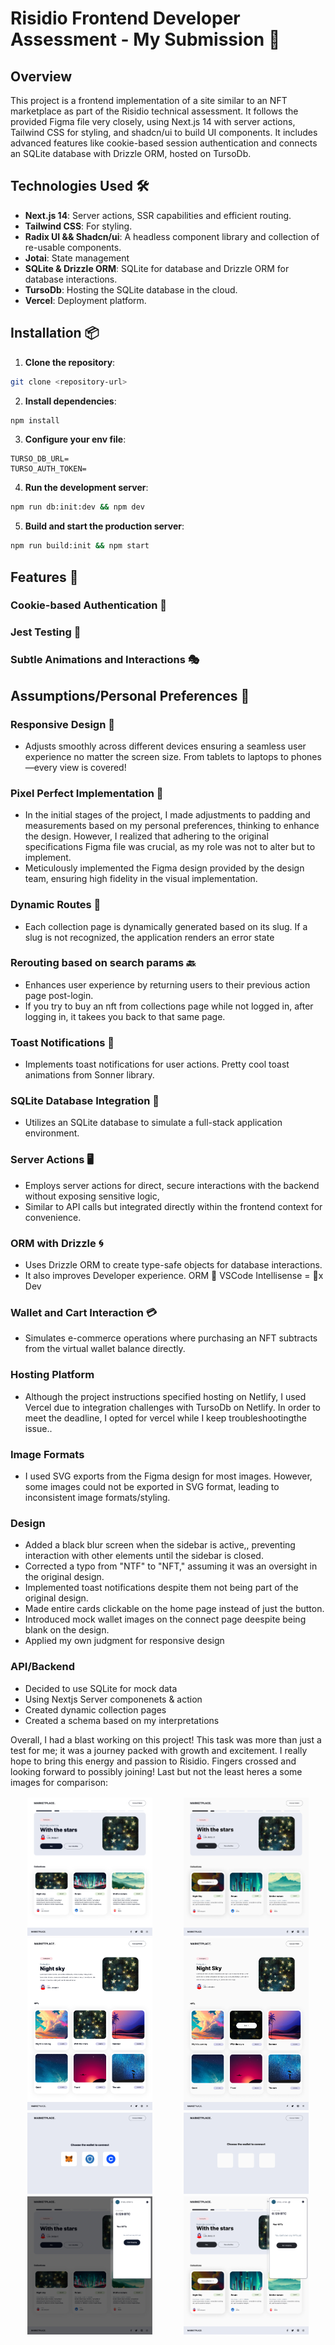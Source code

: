 # Risidio Frontend Developer Assessment - My Submission 🚀

## Overview

This project is a frontend implementation of a site similar to an NFT marketplace as part of the Risidio technical assessment. It follows the provided Figma file very closely, using Next.js 14 with server actions, Tailwind CSS for styling, and shadcn/ui to build UI components. It includes advanced features like cookie-based session authentication and connects an SQLite database with Drizzle ORM, hosted on TursoDb.

## Technologies Used 🛠️

- **Next.js 14**: Server actions, SSR capabilities and efficient routing.
- **Tailwind CSS**: For styling.
- **Radix UI && Shadcn/ui**: A headless component library and collection of re-usable components.
- **Jotai**: State management
- **SQLite & Drizzle ORM**: SQLite for database and Drizzle ORM for database interactions.
- **TursoDb**: Hosting the SQLite database in the cloud.
- **Vercel**: Deployment platform.

## Installation 📦

1. **Clone the repository**:

```bash
git clone <repository-url>
```

2. **Install dependencies**:

```bash
npm install
```

3. **Configure your env file**:

```env
TURSO_DB_URL=
TURSO_AUTH_TOKEN=
```

4. **Run the development server**:

```bash
npm run db:init:dev && npm dev
```

5. **Build and start the production server**:

```bash
npm run build:init && npm start
```

## Features 🌟

### Cookie-based Authentication 🍪

### Jest Testing 🧪

### Subtle Animations and Interactions 🎭

## Assumptions/Personal Preferences 🤔

### Responsive Design 📐

- Adjusts smoothly across different devices ensuring a seamless user experience no matter the screen size. From tablets to laptops to phones—every view is covered!

### Pixel Perfect Implementation 🎨

- In the initial stages of the project, I made adjustments to padding and measurements based on my personal preferences, thinking to enhance the design. However, I realized that adhering to the original specifications Figma file was crucial, as my role was not to alter but to implement.
- Meticulously implemented the Figma design provided by the design team, ensuring high fidelity in the visual implementation.

### Dynamic Routes 🔀

- Each collection page is dynamically generated based on its slug. If a slug is not recognized, the application renders an error state

### Rerouting based on search params 🔙

- Enhances user experience by returning users to their previous action page post-login.
- If you try to buy an nft from collections page while not logged in, after logging in, it takees you back to that same page.

### Toast Notifications 🍞

- Implements toast notifications for user actions. Pretty cool toast animations from Sonner library.

### SQLite Database Integration 💾

- Utilizes an SQLite database to simulate a full-stack application environment.

### Server Actions 🖥️

- Employs server actions for direct, secure interactions with the backend without exposing sensitive logic,
- Similar to API calls but integrated directly within the frontend context for convenience.

### ORM with Drizzle 🌀

- Uses Drizzle ORM to create type-safe objects for database interactions.
- It also improves Developer experience. ORM 🤝 VSCode Intellisense = 💯x Dev

### Wallet and Cart Interaction 💳

- Simulates e-commerce operations where purchasing an NFT subtracts from the virtual wallet balance directly.


### Hosting Platform

- Although the project instructions specified hosting on Netlify, I used Vercel due to integration challenges with TursoDb on Netlify. In order to meet the deadline, I opted for vercel while I keep troubleshootingthe issue..

### Image Formats

- I used SVG exports from the Figma design for most images. However, some images could not be exported in SVG format, leading to inconsistent image formats/styling.

### Design

- Added a black blur screen when the sidebar is active,, preventing interaction with other elements until the sidebar is closed.
- Corrected a typo from "NTF" to "NFT," assuming it was an oversight in the original design.
- Implemented toast notifications despite them not being part of the original design.
- Made entire cards clickable on the home page instead of just the button.
- Introduced mock wallet images on the connect page deespite being blank on the design.
- Applied my own judgment for responsive design

### API/Backend

- Decided to use SQLite for mock data
- Using Nextjs Server componenets & action
- Created dynamic collection pages
- Created a schema based on my interpretations

Overall, I had a blast working on this project! This task was more than just a test for me; it was a journey packed with growth and excitement. I really hope to bring this energy and passion to Risidio. Fingers crossed and looking forward to possibly joining! Last but not the least heres a some images for comparison:

<div style="display: flex; padding: 2px; justify-content: space-around;">
   <img src="./public/home-screenshot.png" width="40%" />
   <img src="./public/home-figma.png" width="40%" /> 
</div>

<div style="display: flex; padding: 2px; justify-content: space-around;">
   <img src="./public/collection-screenshot.png" width="40%" />
   <img src="./public/collection-figma.png" width="40%" /> 
</div>

<div style="display: flex; padding: 2px; justify-content: space-around;">
   <img src="./public/connect-screenshot.png" width="40%" />
   <img src="./public/connect-figma.png" width="40%" /> 
</div>

<div style="display: flex; padding: 2px; justify-content: space-around;">
   <img src="./public/sidebar-screenshot.png" width="40%" />
   <img src="./public/sidebar-figma.png" width="40%" /> 
</div>
